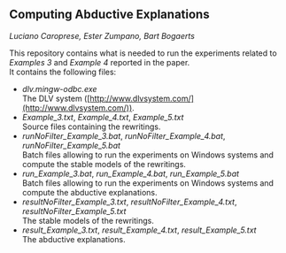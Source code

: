 ## Computing Abductive Explanations 
*Luciano Caroprese, Ester Zumpano, Bart Bogaerts*

This repository contains what is needed to run the experiments related to *Examples 3* and *Example 4* reported in the paper.  
It contains the following files: 

- *dlv.mingw-odbc.exe*  
  The DLV system ([http://www.dlvsystem.com/](http://www.dlvsystem.com/)).   
- *Example_3.txt*, *Example_4.txt*, *Example_5.txt*  
  Source files containing the rewritings.
- *runNoFilter_Example_3.bat*, *runNoFilter_Example_4.bat*, *runNoFilter_Example_5.bat*  
  Batch files allowing to run the experiments on Windows systems and compute the stable models of the rewritings.
- *run_Example_3.bat*, *run_Example_4.bat*, *run_Example_5.bat*  
  Batch files allowing to run the experiments on Windows systems and compute the abductive explanations.
- *resultNoFilter_Example_3.txt*, *resultNoFilter_Example_4.txt*, *resultNoFilter_Example_5.txt*  
  The stable models of the rewritings.
- *result_Example_3.txt*, *result_Example_4.txt*, *result_Example_5.txt*   
  The abductive explanations.
